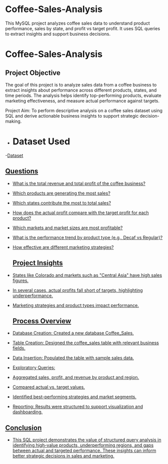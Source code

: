 # Coffee-Sales-Analysis
This MySQL project analyzes coffee sales data to understand product performance, sales by state, and profit vs target profit. It uses SQL queries to extract insights and support business decisions.

# Coffee-Sales-Analysis
##  Project Objective
The goal of this project is to analyze sales data from a coffee business to extract insights about performance across different products, states, and time periods. The analysis helps identify top-performing products, evaluate marketing effectiveness, and measure actual performance against targets.

Project Aim:
To perform descriptive analysis on a coffee sales dataset using SQL and derive actionable business insights to support strategic decision-making.

- # Dataset Used
-<a href="https://github.com/Haseena200/Coffee-Sales-Analysis/blob/main/sql-proj1.sql">Dataset

## Questions 
- What is the total revenue and total profit of the coffee business?
- Which products are generating the most sales?
- Which states contribute the most to total sales?
- How does the actual profit compare with the target profit for each product?
- Which markets and market sizes are most profitable?
- What is the performance trend by product type (e.g., Decaf vs Regular)?
- How effective are different marketing strategies?

  ## Project Insights
- States like Colorado and markets such as "Central Asia" have high sales figures.
- In several cases, actual profits fall short of targets, highlighting underperformance.
- Marketing strategies and product types impact performance.

  ## Process Overview
- Database Creation: Created a new database Coffee_Sales.
- Table Creation: Designed the coffee_sales table with relevant business fields.
- Data Insertion: Populated the table with sample sales data.
- Exploratory Queries:
- Aggregated sales, profit, and revenue by product and region.
- Compared actual vs. target values.
- Identified best-performing strategies and market segments.
- Reporting: Results were structured to support visualization and dashboarding.

## Conclusion
- This SQL project demonstrates the value of structured query analysis in identifying high-value products, underperforming regions, and gaps between actual and targeted performance. These insights can inform better strategic decisions in sales and marketing.

